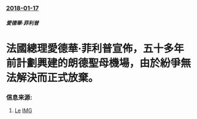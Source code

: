 ### [2018-01-17](/news/2018/01/17/index.md)

##### 愛德華·菲利普
# 法國總理愛德華·菲利普宣佈，五十多年前計劃興建的朗德聖母機場，由於紛爭無法解決而正式放棄。 




### 信息来源:

1. [Le](http://www.lefigaro.fr/conjoncture/2018/01/17/20002-20180117ARTFIG00234-notre-dame-des-landes-ce-que-prevoit-le-gouvernement-apres-l-abandon-du-projet.php) [IMG](https://i.f1g.fr/media/figaro/805x453_crop/2018/01/17/XVM1c16cd5c-fb87-11e7-b32a-91b1e9319fc4.jpg)
